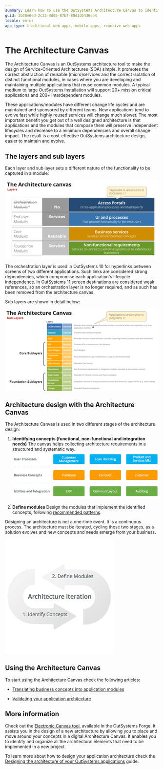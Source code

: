 ```yaml
---
summary: Learn how to use the OutSystems Architecture Canvas to identify your business concepts and correctly organize them into a cohesive architecture.
guid: 2b38e6ed-2c22-4d06-87b7-88d1db436ea4
locale: en-us
app_type: traditional web apps, mobile apps, reactive web apps
---
```

# The Architecture Canvas

The Architecture Canvas is an OutSystems architecture tool to make the design of Service-Oriented Architectures (SOA) simple. It promotes the correct abstraction of reusable (micro)services and the correct isolation of distinct functional modules, in cases where you are developing and maintaining multiple applications that reuse common modules. A typical medium to large OutSystems installation will support 20+ mission critical applications and 200+ interdependent modules.

These applications/modules have different change life cycles and are maintained and sponsored by different teams. New applications tend to evolve fast while highly reused services will change much slower. The most important benefit you get out of a well designed architecture is that applications and the modules that compose them will preserve independent lifecycles and decrease to a minimum dependencies and overall change impact. The result is a cost-effective OutSystems architecture design, easier to maintain and evolve.

## The layers and sub layers

Each layer and sub layer sets a different nature of the functionality to be captured in a module:

![](images/layers_canvas_0.png)

<div class="info" markdown="1">

The orchestration layer is used in OutSystems 10 for hyperlinks between screens of two different applications. Such links are considered strong dependencies, which compromise each application's lifecycle independence. In OutSystems 11 screen destinations are considered weak references, so an orchestration layer is no longer required, and as such has been removed from the architecture canvas.

</div>

Sub layers are shown in detail below:

![](images/sub_layers_canvas.png)


## Architecture design with the Architecture Canvas

The Architecture Canvas is used in two different stages of the architecture design:

1. **Identifying concepts (functional, non-functional and integration needs)**
The canvas helps collecting architecture requirements in a structured and systematic way.
![ ](images/4-layer-canvas_4.png)

2. **Define modules**
Design the modules that implement the identified concepts, following [recommended patterns](https://success.outsystems.com/Support/Enterprise_Customers/Maintenance_and_Operations/Designing_the_architecture_of_your_OutSystems_applications/05_Integration_Patterns_for_Core_Services_Abstraction).

Designing an architecture is not a one-time event. It is a continuous process. The architecture must be iterated, cycling these two stages, as a solution evolves and new concepts and needs emerge from your business.

![ ](images/4-layer-canvas_5.png)

## Using the Architecture Canvas

To start using the Architecture Canvas check the following articles:

* [Translating business concepts into application modules](https://success.outsystems.com/Support/Enterprise_Customers/Maintenance_and_Operations/Designing_the_architecture_of_your_OutSystems_applications/02_Translating_business_concepts_into_application_modules)

* [Validating your application architecture](https://success.outsystems.com/Support/Enterprise_Customers/Maintenance_and_Operations/Designing_the_architecture_of_your_OutSystems_applications/03_Validating_your_application_architecture)

## More information

Check out the [Electronic Canvas tool](http://www.outsystems.com/forge/component/706/electronic-canvas/), available in the OutSystems Forge. It assists you in the design of a new architecture by allowing you to place and move around your concepts in a digital Architecture Canvas. It enables you to identify and organize all the architectural elements that need to be implemented in a new project.

To learn more about how to design your application architecture check the [Designing the architecture of your OutSystems applications](https://success.outsystems.com/Support/Enterprise_Customers/Maintenance_and_Operations/Designing_the_architecture_of_your_OutSystems_applications) guide.

